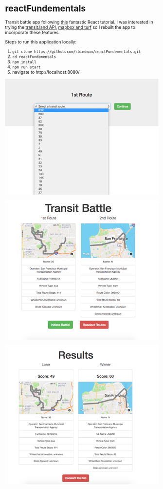 # reactFundementals
Transit battle app following [this]( https://online.reacttraining.com/) fantastic React tutorial. 
I was interested in trying the [transit.land API](https://transit.land/), [mapbox and turf](https://www.mapbox.com/analysis/) so I rebuilt the app to incorporate these features.

Steps to run this application locally:
1. ` git clone https://github.com/sbindman/reactFundementals.git  `
2. `cd reactFundementals`
3. `npm install`
4. `npm run start`
5. navigate to http://localhost:8080/


![Image of selecting a route](./README_images/react1.png)

![Image of transit battle](./README_images/react2.png)

![Image of battle results](./README_images/react3.png)
